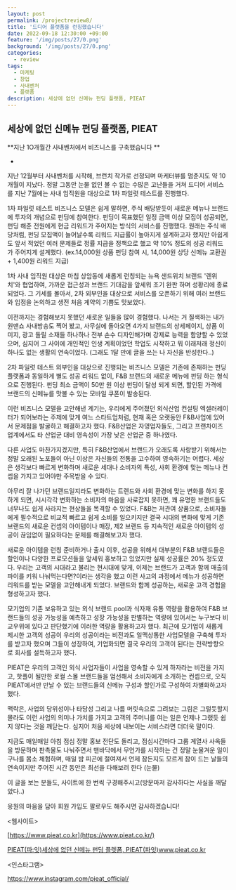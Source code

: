 ```yaml
---
layout: post
permalink: /projectreview8/
title: '드디어 플랫폼을 런칭했습니다'
date: 2022-09-18 12:30:00 +09:00
feature: '/img/posts/27/0.png'
background: '/img/posts/27/0.png'
categories:
  - review
tags:
  - 마케팅
  - 창업
  - 사내벤처
  - 플랫폼
description: 세상에 없던 신메뉴 펀딩 플랫폼, PIEAT
---
```


## 세상에 없던 신메뉴 펀딩 플랫폼, PIEAT



**지난 1O개월간 사내벤처에서 비즈니스를 구축했습니다 **

-

지난 12월부터 사내벤처를 시작해, 브런치 작가로 선정되며 마케터뷰를 멈춘지도 약 10개월이 지났다. 정말 그동안 눈물 없인 볼 수 없는 수많은 고난들을 거쳐 드디어 서비스를 지난 7월에는 사내 임직원을 대상으로 1차 파일럿 테스트를 진행했다.  



1차 파일럿 테스트 비즈니스 모델은 쉽게 말하면, 주식 배당받듯이 새로운 메뉴나 브랜드에 투자의 개념으로 펀딩에 참여한다. 펀딩이 목표했던 일정 금액 이상 모집이 성공되면, 펀딩 해준 전원에게 현금 리워드가 주어지는 방식의 서비스를 진행했다. 원래는 주식 배당처럼, 펀딩 모집액이 늘어날수록 리워드 지급률이 높아지게 설계하고자 했지만 아쉽게도 앞서 적었던 여러 문제들로 정률 지급을 정책으로 했고 약 10% 정도의 성공 리워드가 주어지게 설계했다. (ex.14,000원 상품 펀딩 참여 시, 14,000원 상당 신메뉴 교환권 + 1,400원 리워드 지급) 



1차 사내 임직원 대상은 마침 상암동에 새롭게 런칭되는 뉴욕 샌드위치 브랜드 '렌위치'와 협업하여, 가까운 접근성과 브랜드 기대감을 앞세워 조기 완판 하며 성황리에 종료되었다. 그 기세를 몰아서, 2차 외부인을 대상으로 서비스를 오픈하기 위해 여러 브랜드와 입점을 논의하고 생전 처음 계약의 기쁨도 맛보았다. 



이전까지는 경험해보지 못했던 새로운 일들을 많이 경험했다. 나서는 거 질색하는 내가 원맨쇼 사내방송도 찍어 봤고, 사무실에 돌아오면 4가지 브랜드의 상세페이지, 상품 이미지, 광고 돌릴 소재들 하나하나 전부 손수 디자인해가며 강제로 능력을 함양할 수 있었으며, 심지어 그 사이에 개인적인 인생 계획이었던 학업도 시작하고 뭐 이래저래 정신이 하나도 없는 생활의 연속이었다. (그래도 1달 만에 글을 쓰는 나 자신을 반성한다..)



2차 파일럿 테스트 외부인을 대상으로 진행되는 비즈니스 모델은 기존에 존재하는 펀딩 플랫폼과 동일하게 별도 성공 리워드 없이, F&B 브랜드의 새로운 메뉴에 펀딩 하는 형식으로 진행된다. 펀딩 최소 금액이 50만 원 이상 펀딩이 달성 되게 되면, 할인된 가격에 브랜드의 신메뉴를 맛볼 수 있는 모바일 쿠폰이 발송된다. 



이런 비즈니스 모델을 고안해낸 계기는, 우리에게 주어졌던 외식산업 컨설팅 엑셀러레이터가 되어보라는 주제에 맞게 여느 스타트업처럼, 현재 혹은 오랫동안 F&B사업에 있어서 문제점을 발굴하고 해결하고자 했다. F&B산업은 자영업자들도, 그리고 프랜차이즈 업계에서도 타 산업군 대비 영속성이 가장 낮은 산업군 중 하나였다. 



다른 사업도 마찬가지겠지만, 특히 F&B산업에서 브랜드가 오래도록 사랑받기 위해서는 정말 오래된 노포들이 아닌 이상은 자신들의 전통을 고수하여 영속하기는 어렵다. 세상은 생각보다 빠르게 변화하며 새로운 세대나 소비자의 특성, 사회 환경에 맞는 메뉴나 컨셉을 가지고 있어야만 주목받을 수 있다. 



아무리 잘 나가던 브랜드일지라도 변화하는 트렌드와 사회 환경에 맞는 변화를 하지 못하게 되면, 시시각각 변화하는 소비자의 마음을 사로잡지 못하면, 꽤 유명한 브랜드들도 너무나도 쉽게 사라지는 현상들을 목격할 수 있었다. F&B는 저관여 상품으로, 소비자들에게 필수적으로 비교적 빠르고 쉽게 소비를 일으키지만 결국 시대의 변화에 맞게 기존 브랜드의 새로운 컨셉의 아이템이나 매장, 제2 브랜드 등 지속적인 새로운 아이템의 성공이 끊임없이 필요하다는 문제를 해결해보고자 했다. 



새로운 아이템을 런칭 준비하거나 출시 이후, 성공을 위해서 대부분의 F&B 브랜드들은 할인이나 다양한 프로모션들을 앞세워 홍보하고 있었지만 실제 성공률은 20% 정도였다. 우리는 고객의 시대라고 불리는 현시대에 맞게, 이제는 브랜드가 고객과 함께 매출의 파이를 키워 나눠먹는다면?이라는 생각을 했고 이런 사고의 과정에서 메뉴가 성공하면 리워드를 받는 모델을 고안해내게 되었다. 브랜드와 함께 성공하는, 새로운 고객 경험을 형성하고자 했다. 



모기업의 기존 보유하고 있는 외식 브랜드 pool과 식자재 유통 역량을 활용하여 F&B 브랜드들의 성공 가능성을 예측하고 성장 가능성을 판별하는 역량에 있어서는 누구보다 비교우위에 있다고 판단했기에 이러한 역량을 활용하고자 했다. 최근에 모기업이 새롭게 제시한 고객의 성공이 우리의 성공이라는 비전과도 일맥상통한 사업모델을 구축해 투자를 받고자 했으며 그들이 성장하여, 기업화되면 결국 우리의 고객이 된다는 전략방향으로 회사를 설득하고자 했다. 



PIEAT은 우리의 고객인 외식 사업자들이 사업을 영속할 수 있게 하자라는 비전을 가지고, 핫플이 될만한 로컬 스몰 브랜드들을 엄선해서 소비자에게 소개하는 컨셉으로, 오직 PIEAT에서만 만날 수 있는 브랜드들의 신메뉴 구성과 할인가로 구성하여 차별화하고자 했다.



맥락은, 사업의 당위성이나 타당성 그리고 나름 머릿속으로 그려보는 그림은 그럴듯할지 몰라도 이런 사업의 의미나 가치를 가지고 고객의 주머니를 여는 일은 언제나 그랬듯 쉽지 않다는 것을 깨닫는다. 심지어 처음 세상에 내보이는 서비스라면 더더욱 말이다. 



지금도 매일매일 아침 점심 정말 홍보 전단도 돌리고, 점심시간마다 그룹 계열사 사옥들을 방문하며 판촉물도 나눠주면서 맨바닥에서 무언가를 시작하는 건 정말 눈물겨운 일이구나를 몸소 체험하며, 매일 밤 피곤에 절여져서 언제 잠든지도 모르게 잠이 드는 날들의 연속이지만 주어진 시간 동안은 최선을 다해보려 한다 (눈물)



이 글을 보는 분들도, 사이트에 한 번씩 구경해주시고(방문마저 감사하다는 사실을 깨달았다..)

응원의 마음을 담아 회원 가입도 팔로우도 해주시면 감사하겠습니다!



<웹사이트>

[https://www.pieat.co.kr](https://www.pieat.co.kr/)

[PIEAT(파:잇)세상에 없던 신메뉴 펀딩 플렛폼, PIEAT(파잇)www.pieat.co.kr ](https://www.pieat.co.kr/)

<인스타그램> 

https://www.instagram.com/pieat_official/